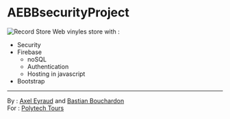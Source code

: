 # AEBBsecurityProject

![Record Store](https://images.unsplash.com/photo-1518481852452-9415b262eba4?ixlib=rb-1.2.1&ixid=eyJhcHBfaWQiOjEyMDd9&auto=format&fit=crop&w=500&q=60)
Web vinyles store with : 
* Security
* Firebase 
    * noSQL
    * Authentication
    * Hosting in javascript
* Bootstrap

-----------------

By : <u>Axel Eyraud</u> and [Bastian Bouchardon](https://www.linkedin.com/in/bastian-bouchardon-11a905100/)<br>
For : [Polytech Tours](https://polytech.univ-tours.fr/)
